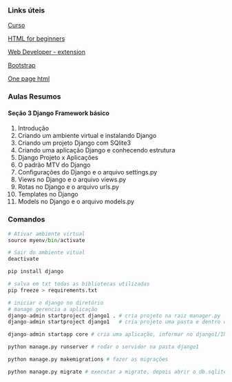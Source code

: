 

### Links úteis

[Curso](https://www.udemy.com/course/programacao-web-com-django-framework-do-basico-ao-avancado/)

[HTML for beginners](https://html.com/)

[Web Developer - extension](https://chromewebstore.google.com/detail/web-developer/bfbameneiokkgbdmiekhjnmfkcnldhhm?hl=pt-BR&pli=1)

[Bootstrap](https://getbootstrap.com/)

[One page html](https://onepagelove.com/templates/free-templates)

### Aulas Resumos

#### Seção 3 Django Framework básico

1. Introdução
2. Criando um ambiente virtual e instalando Django
3. Criando um projeto Django com SQlite3 
4. Criando uma aplicação Django e conhecendo estrutura
5. Django Projeto x Aplicações
6. O padrão MTV do Django
7. Configurações do Django e o arquivo settings.py
8. Views no Django e o arquivo views.py
9. Rotas no Django e o arquivo urls.py
10. Templates no Django
11. Models no Django e o arquivo models.py

### Comandos

```Python
# Ativar ambiente virtual
source myenv/bin/activate

# Sair do ambiente vitual
deactivate

pip install django

# salva em txt todas as bibliotecas utilizadas
pip freeze > requirements.txt

# iniciar o django no diretório
# manage gerencia a aplicação
django-admin startproject django1 . # cria projeto na raiz manager.py
django-admin startproject django1   # cria projeto uma pasta e dentro dela manager.py

django-admin startapp core # cria uma aplicação, informar no django1/INSTALLED_APPS, bem como templates

python manage.py runserver # rodar o servidor na pasta django1

python manage.py makemigrations # fazer as migrações

python manage.py migrate # executar a migrate, depois abrir o db.sqlite3


```
